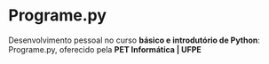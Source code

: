 # Programe.py
Desenvolvimento pessoal no curso **básico e introdutório de Python**: Programe.py, oferecido pela **PET Informática | UFPE**

